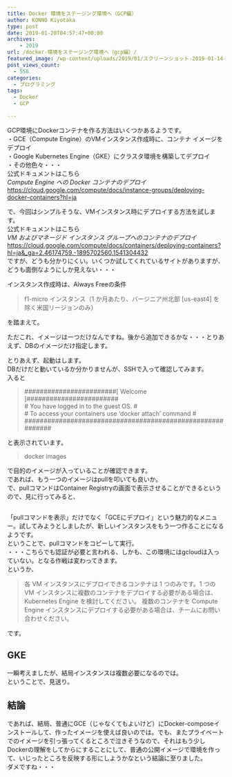 ```yaml
---
title: Docker 環境をステージング環境へ（GCP編）
author: KONNO Kiyotaka
type: post
date: 2019-01-20T04:57:47+00:00
archives:
    - 2019
url: /docker-環境をステージング環境へ（gcp編）/
featured_image: /wp-content/uploads/2019/01/スクリーンショット-2019-01-14-19.23.43.jpg
post_views_count:
  - 556
categories:
  - プログラミング
tags:
  - Docker
  - GCP

---
```

GCP環境にDockerコンテナを作る方法はいくつかあるようです。  
・GCE（Compute Engine）のVMインスタンス作成時に、コンテナ イメージをデプロイ  
・Google Kubernetes Engine（GKE）にクラスタ環境を構築してデプロイ  
・その他色々・・・  
公式ドキュメントはこちら  
_Compute Engine への Docker コンテナのデプロイ_  
<a rel="noreferrer noopener" target="_blank" href="https://cloud.google.com/compute/docs/instance-groups/deploying-docker-containers?hl=ja&authuser=0">https://cloud.google.com/compute/docs/instance-groups/deploying-docker-containers?hl=ja</a>

で、今回はシンプルそうな、VMインスタンス時にデプロイする方法を試します。  
公式ドキュメントはこちら  
_VM およびマネージド インスタンス グループへのコンテナのデプロイ_  
<a rel="noreferrer noopener" target="_blank" href="https://cloud.google.com/compute/docs/containers/deploying-containers?hl=ja&_ga=2.46174759.-1895702560.1541304432&authuser=0">https://cloud.google.com/compute/docs/containers/deploying-containers?hl=ja&_ga=2.46174759.-1895702560.1541304432</a>  
ですが、どうも分かりにくい。いくつか試してくれているサイトがありますが、どうも面倒なようにしか見えない・・・

インスタンス作成時は、Always Freeの条件

<blockquote class="wp-block-quote">
  <p>
    f1-micro インスタンス（1 か月あたり、バージニア州北部 [us-east4] を除く米国リージョンのみ）<br />
  </p>
</blockquote>

を踏まえて。

ただこれ、イメージは一つだけなんですね。後から追加できるかな・・・とりあえず、DBのイメージだけ指定します。

とりあえず、起動はします。  
DBだけだと動いているか分かりませんが、SSHで入って確認してみます。  
入ると

<blockquote class="wp-block-quote">
  <p>
    ########################[ Welcome ]########################<br /> # You have logged in to the guest OS. #<br /> # To access your containers use &#8216;docker attach&#8217; command #<br /> ###########################################################<br />
  </p>
</blockquote>

と表示されています。

<blockquote class="wp-block-quote">
  <p>
    docker images
  </p>
</blockquote>

で目的のイメージが入っていることが確認できます。  
であれば、もう一つのイメージはpullを叩いても良いか。  
で、pullコマンドはContainer Registryの画面で表示させることができるというので、見に行ってみると、<figure class="wp-block-image">

<img src="https://i0.wp.com/www.programmers-office.ml/wp-content/uploads/2019/01/スクリーンショット-2019-01-20-12.53.01.jpg?fit=1024%2C363&ssl=1" alt="" class="wp-image-2715" srcset="https://i2.wp.com/www.programmers-office.ml/wp-content/uploads/2019/01/スクリーンショット-2019-01-20-12.53.01.jpg?w=1200&ssl=1 1200w, https://i2.wp.com/www.programmers-office.ml/wp-content/uploads/2019/01/スクリーンショット-2019-01-20-12.53.01.jpg?resize=300%2C106&ssl=1 300w, https://i2.wp.com/www.programmers-office.ml/wp-content/uploads/2019/01/スクリーンショット-2019-01-20-12.53.01.jpg?resize=768%2C272&ssl=1 768w, https://i2.wp.com/www.programmers-office.ml/wp-content/uploads/2019/01/スクリーンショット-2019-01-20-12.53.01.jpg?resize=1024%2C363&ssl=1 1024w" sizes="(max-width: 1000px) 100vw, 1000px" /> </figure> 

「pullコマンドを表示」だけでなく「GCEにデプロイ」という魅力的なメニュー。試してみようとしましたが、新しいインスタンスをもう一つ作ることになるようです。  
ということで、pullコマンドをコピーして実行。  
・・・こちらでも認証が必要と言われる、しかも、この環境にはgcloudは入っていない。となる作戦は変わってきます。  
というか、

<blockquote class="wp-block-quote">
  <p>
    各 VM インスタンスにデプロイできるコンテナは 1 つのみです。1 つの VM インスタンスに複数のコンテナをデプロイする必要がある場合は、Kubernetes Engine を検討してください。 複数のコンテナを Compute Engine インスタンスにデプロイする必要がある場合は、チームにお問い合わせください。
  </p>
  
  <p>
  </p>
</blockquote>

です。

## GKE  


一瞬考えましたが、結局インスタンスは複数必要になるのでは。  
ということで、見送り。

## 結論

であれば、結局、普通にGCE（じゃなくてもよいけど）にDocker-composeインストールして、作ったイメージを使えば良いのでは。でも、またプライベートでのイメージを引っ張ってくるところで泣きそうなので、それはもう少しDockerの理解をしてからにすることにして、普通の公開イメージで環境を作って、いじったところを反映する形にしようかなという結論に至りました。  
ダメですね・・・
